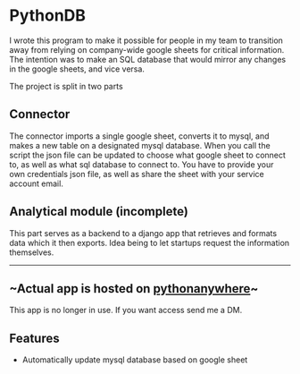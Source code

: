 # PythonDB
I wrote this program to make it possible for people in my team to transition away from relying on company-wide google sheets for critical information. The intention was to make an SQL database that would mirror any changes in the google sheets, and vice versa. 

The project is split in two parts

## Connector
The connector imports a single google sheet, converts it to mysql, and makes a new table on a designated mysql database. When you call the script the json file can be updated to choose what google sheet to connect to, as well as what sql database to connect to. You have to provide your own credentials json file, as well as share the sheet with your service account email.

## Analytical module (incomplete)
This part serves as a backend to a django app that retrieves and formats data which it then exports. Idea being to let startups request the information themselves.

***

## ~Actual app is hosted on [pythonanywhere](pythonanywhere.com)~
This app is no longer in use. If you want access send me a DM.

## Features
- Automatically update mysql database based on google sheet
